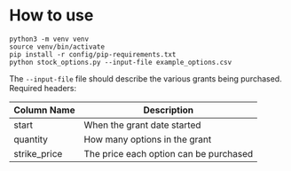 # How to use
```
python3 -m venv venv
source venv/bin/activate
pip install -r config/pip-requirements.txt
python stock_options.py --input-file example_options.csv
```

The `--input-file` file should describe the various grants being purchased.
Required headers:

| Column Name | Description |
| ----------- | ----------- |
| start | When the grant date started |
| quantity | How many options in the grant |
| strike_price | The price each option can be purchased |
